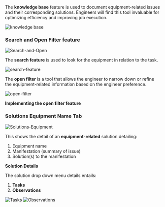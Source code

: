The **knowledge base** feature is used to document equipment-related issues and their corresponding solutions. Engineers will find this tool invaluable for optimizing efficiency and improving job execution.

![knowledge base](/img/knowledge-base.png) 

### Search and Open Filter feature

![Search-and-Open](/img/Search-and-Open.png) 

The **search feature** is used to look for the equipment in relation to the task.

![search-feature](/img/search-feature.png)

The **open filter** is a tool that allows the engineer to narrow down or refine the equipment-related information based on the engineer preference.

![open-filter](/img/open-filter.png)

**Implementing the open filter feature**

### Solutions Equipment Name Tab

![Solutions-Equipment](/img/Solutions-Equipment.png)

This shows the detail of an **equipment-related** solution detailing:

1. Equipment name
2. Manifestation (summary of issue)
3. Solution(s) to the manifestation

**Solution Details**

The solution drop down menu details entails:

1. **Tasks**
2. **Observations**

![Tasks](/img/Tasks.png)
![Observations](/img/Observations.png)












